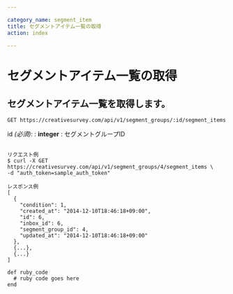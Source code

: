 ```yaml
---

category_name: segment_item
title: セグメントアイテム一覧の取得
action: index

---
```


# セグメントアイテム一覧の取得

## セグメントアイテム一覧を取得します。

`GET https://creativesurvey.com/api/v1/segment_groups/:id/segment_items`

id _(必須)_:
: __integer__
: セグメントグループID

~~~

リクエスト例
$ curl -X GET https://creativesurvey.com/api/v1/segment_groups/4/segment_items \
-d "auth_token=sample_auth_token"

レスポンス例
[
  {
    "condition": 1,
    "created_at": "2014-12-10T18:46:18+09:00",
    "id": 6,
    "inbox_id": 6,
    "segment_group_id": 4,
    "updated_at": "2014-12-10T18:46:18+09:00"
  },
  {...},
  {...}
]
~~~

~~~
def ruby_code
  # ruby code goes here
end
~~~

